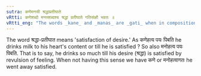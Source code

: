 ```yaml
---
sutra: कणेमनसी श्रद्धाप्रतीघाते
vRtti: कणेशब्दो मनस्शब्दश्च श्रद्धा प्रतीघाते गतिसंज्ञौ भवतः ॥
vRtti_eng: "The words _kane_ and _manas_ are _gati_ when in composition with a verb and used in the sense of reaction by satiation."
---
```

The word श्रद्धा-प्रतीघात means 'satisfaction of desire.' As कणेहत्य पयः पिबति he drinks milk to his heart's content or till he is satisfied ? So also मनोहत्य पयः पिबति. That is to say, he drinks so much till his desire (श्रद्धा) is satisfied by revulsion of feeling. When not having this sense we have कणे or मनोहत्वागतः he went away satisfied.
